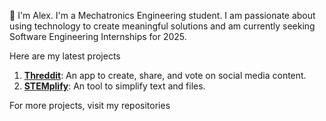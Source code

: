 👋 I'm Alex. I'm a Mechatronics Engineering student. I am passionate about using technology to create meaningful solutions and am currently seeking Software Engineering Internships for 2025. 

Here are my latest projects

1. **[Threddit](https://github.com/achonn/Threddit)**: An app to create, share, and vote on social media content.
2. **[STEMplify](https://github.com/achonn/STEMplify)**: An tool to simplify text and files.

For more projects, visit my repositories
